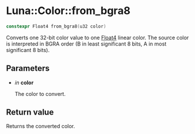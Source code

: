 # Luna::Color::from_bgra8

```c++
constexpr Float4 from_bgra8(u32 color)
```

Converts one 32-bit color value to one [Float4](struct_luna_1_1_float4.md) linear color. The source color is interpreted in BGRA order (B in least significant 8 bits, A in most significant 8 bits). 



## Parameters
* *in* **color**

    The color to convert. 

## Return value
Returns the converted color. 

